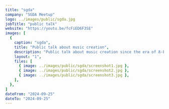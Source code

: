 ```yaml
---
title: "sgda"
company: "SGDA Meetup"
logo: ../images/public/sgda.jpg
jobTitle: "public talk"
website: "https://youtu.be/fcFiED6F3SE"
images: [
  {
    caption: "sgda",
    title: "Public talk about music creation",
    description: "Public talk about music creation since the era of 8-bit computers organized by Slovak Game Developers Association that took place at Goethe Institut in Bratislava, September 25th, 2024.",
    layout: "1",
    files: [
      { image: ../images/public/sgda/screenshot1.jpg },
      { image: ../images/public/sgda/screenshot2.jpg },
      { image: ../images/public/sgda/screenshot3.jpg },
    ],
  },
]
dateFrom: "2024-09-25"
dateTo: "2024-09-25"
---
```


